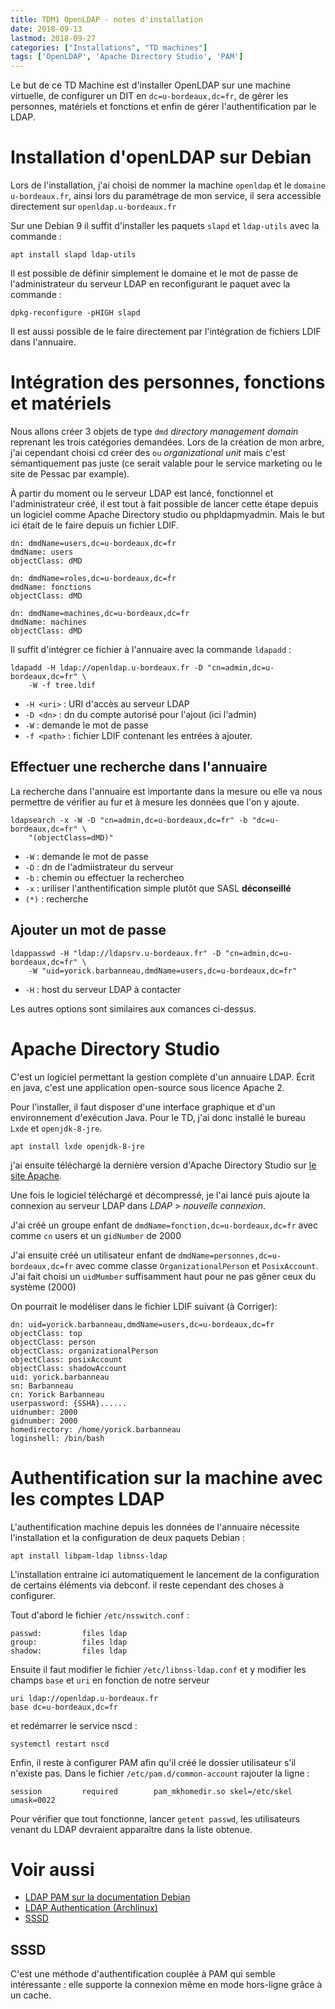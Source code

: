 ```yaml
---
title: TDM1 OpenLDAP - notes d'installation
date: 2018-09-13
lastmod: 2018-09-27
categories: ["Installations", "TD machines"]
tags: ['OpenLDAP', 'Apache Directory Studio', 'PAM']
---
```


Le but de ce TD Machine est d'installer OpenLDAP sur une machine virtuelle, de
configurer un DIT en `dc=u-bordeaux,dc=fr`, de gérer les personnes, matériels et
fonctions et enfin de gérer l'authentification par le LDAP.

# Installation  d'openLDAP sur Debian

Lors de l'installation, j'ai choisi de nommer la machine `openldap` et le
`domaine u-bordeaux.fr`, ainsi lors du paramétrage de mon service, il sera
accessible directement sur `openldap.u-bordeaux.fr`

Sur une Debian 9 il suffit d'installer les paquets `slapd` et `ldap-utils` avec
la commande :

```shell
apt install slapd ldap-utils
```

Il est possible de définir simplement le domaine et le mot de passe de
l'administrateur du serveur LDAP en reconfigurant le paquet avec la commande :

```shell
dpkg-reconfigure -pHIGH slapd
```

Il est aussi possible de le faire directement par l'intégration de fichiers LDIF
dans l'annuaire.

# Intégration des personnes, fonctions et matériels

Nous allons créer 3 objets de type `dmd` *directory management domain* reprenant
les trois catégories demandées. Lors de la création de mon arbre, j'ai cependant
choisi cd créer des `ou` *organizational unit* mais c'est sémantiquement pas
juste (ce serait valable pour le service marketing ou le site de Pessac par
example).

À partir du moment ou le serveur LDAP est lancé, fonctionnel et l'administrateur
créé, il est tout à fait possible de lancer cette étape depuis un logiciel comme
Apache Directory studio ou phpldapmyadmin. Mais le but ici était de le faire
depuis un fichier LDIF.

```LDIF
dn: dmdName=users,dc=u-bordeaux,dc=fr
dmdName: users
objectClass: dMD

dn: dmdName=roles,dc=u-bordeaux,dc=fr
dmdName: fonctions
objectClass: dMD

dn: dmdName=machines,dc=u-bordeaux,dc=fr
dmdName: machines
objectClass: dMD
```

Il suffit d'intégrer ce fichier à l'annuaire avec la commande `ldapadd` :

```shell
ldapadd -H ldap://openldap.u-bordeaux.fr -D "cn=admin,dc=u-bordeaux,dc=fr" \
    -W -f tree.ldif
```

 - `-H <uri>` : URI d'accès au serveur LDAP
 - `-D <dn>` : dn du compte autorisé pour l'ajout (ici l'admin) 
 - `-W` : demande le mot de passe
 - `-f <path>` : fichier LDIF contenant les entrées à ajouter.

## Effectuer une recherche dans l'annuaire

La recherche dans l'annuaire est importante dans la mesure ou elle va nous
permettre de vérifier au fur et à mesure les données que l'on y ajoute.

```shell
ldapsearch -x -W -D "cn=admin,dc=u-bordeaux,dc=fr" -b "dc=u-bordeaux,dc=fr" \
    "(objectClass=dMD)"
```
  - `-W` : demande le mot de passe
  - `-D` : dn de l'admiistrateur du serveur
  - `-b` : chemin ou effectuer la rechercheo
  - `-x` : uriliser l'anthentification simple plutôt que SASL **déconseillé**
  - `(*)` : recherche

## Ajouter un mot de passe 

```shell
ldappasswd -H "ldap://ldapsrv.u-bordeaux.fr" -D "cn=admin,dc=u-bordeaux,dc=fr" \
    -W "uid=yorick.barbanneau,dmdName=users,dc=u-bordeaux,dc=fr"
```

  - `-H` : host du serveur LDAP à contacter

Les autres options sont similaires aux comances ci-dessus.

# Apache Directory Studio

C'est un logiciel permettant la gestion complète d'un annuaire LDAP. Écrit en
java, c'est une application open-source sous licence Apache 2.

Pour l'installer, il faut disposer d'une interface graphique et d'un
environnement d'exécution Java. Pour le TD, j'ai donc installé le bureau `Lxde` et
`openjdk-8-jre`.

```shell
apt install lxde openjdk-8-jre
```

j'ai ensuite téléchargé la dernière version d'Apache Directory Studio sur [le
site Apache](https://directory.apache.org/studio/download/download-linux.html).

Une fois le logiciel téléchargé et décompressé, je l'ai lancé puis ajoute la
connexion au serveur LDAP dans *LDAP > nouvelle connexion*.

J'ai créé un groupe enfant de `dmdName=fonction,dc=u-bordeaux,dc=fr` avec comme `cn`
users et un `gidNumber` de 2000

J'ai ensuite créé un utilisateur enfant de `dmdName=personnes,dc=u-bordeaux,dc=fr`
avec comme classe `OrganizationalPerson` et `PosixAccount`. J'ai fait choisi
un `uidMumber` suffisamment haut pour ne pas gêner ceux du système (2000)

On pourrait le modéliser dans le fichier LDIF suivant (à Corriger):

```LDIF
dn: uid=yorick.barbanneau,dmdName=users,dc=u-bordeaux,dc=fr
objectClass: top
objectClass: person
objectClass: organizationalPerson
objectClass: posixAccount
objectClass: shadowAccount
uid: yorick.barbanneau
sn: Barbanneau
cn: Yorick Barbanneau
userpassword: {SSHA}......
uidnumber: 2000
gidnumber: 2000
homedirectory: /home/yorick.barbanneau
loginshell: /bin/bash
```

# Authentification sur la machine avec les comptes LDAP

L'authentification machine depuis les données de l'annuaire nécessite
l'installation et la configuration de deux paquets Debian :

```shell
apt install libpam-ldap libnss-ldap
```

L'installation entraine ici automatiquement le lancement de la configuration de
certains éléments via debconf. il reste cependant des choses à configurer. 

Tout d'abord le fichier `/etc/nsswitch.conf` :

```
passwd:         files ldap
group:          files ldap
shadow:         files ldap
```

Ensuite il faut modifier le fichier `/etc/libnss-ldap.conf` et y modifier les champs
`base` et `uri` en fonction de notre serveur

```
uri ldap://openldap.u-bordeaux.fr
base dc=u-bordeaux,dc=fr
```

et redémarrer le service nscd :

```shell
systemctl restart nscd
```
Enfin, il reste à configurer PAM afin qu'il créé le dossier utilisateur s'il
n'existe pas. Dans le fichier `/etc/pam.d/common-account` rajouter la ligne : 

```
session         required        pam_mkhomedir.so skel=/etc/skel umask=0022
```

Pour vérifier que tout fonctionne, lancer `getent passwd`, les utilisateurs
venant du LDAP devraient apparaître dans la liste obtenue.

# Voir aussi

 - [LDAP PAM sur la documentation Debian](https://wiki.debian.org/LDAP/PAM)
 - [LDAP Authentication (Archlinux)](https://wiki.archlinux.org/index.php/LDAP_authentication)
 - [SSSD](https://docs.pagure.org/SSSD.sssd/)

## SSSD

C'est une méthode d'authentification couplée à PAM qui semble intéressante : elle
supporte la connexion même en mode hors-ligne grâce à un cache.

